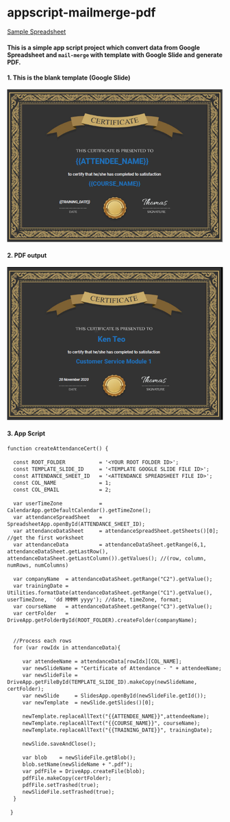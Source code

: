# appscript-mailmerge-pdf
[Sample Spreadsheet](https://docs.google.com/spreadsheets/d/1MGsFF0FLtdwyxBeQQ2fF-4wsMtMYlY3vFQMLN32PeKI/edit?usp=sharing)

#### This is a simple app script project which convert data from Google Spreadsheet and `mail-merge` with template with Google Slide and generate PDF.

#### 1. This is the blank template (Google Slide)  
![Template](https://github.com/hawkng/appscript-mailmerge-pdf/blob/main/cert-template1.png)

#### 2. PDF output  
![PDF output](https://github.com/hawkng/appscript-mailmerge-pdf/blob/main/cert-output.png)

#### 3. App Script
```
function createAttendanceCert() {

  const ROOT_FOLDER           = '<YOUR ROOT FOLDER ID>';
  const TEMPLATE_SLIDE_ID     = '<TEMPLATE GOOGLE SLIDE FILE ID>';
  const ATTENDANCE_SHEET_ID   = '<ATTENDANCE SPREADSHEET FILE ID>'; 
  const COL_NAME              = 1;
  const COL_EMAIL             = 2;
    
  var userTimeZone            = CalendarApp.getDefaultCalendar().getTimeZone();  
  var attendanceSpreadSheet   = SpreadsheetApp.openById(ATTENDANCE_SHEET_ID);
  var attendanceDataSheet     = attendanceSpreadSheet.getSheets()[0]; //get the first worksheet
  var attendanceData          = attendanceDataSheet.getRange(6,1, attendanceDataSheet.getLastRow(), attendanceDataSheet.getLastColumn()).getValues(); //(row, column, numRows, numColumns) 
  
  var companyName  = attendanceDataSheet.getRange("C2").getValue();
  var trainingDate = Utilities.formatDate(attendanceDataSheet.getRange("C1").getValue(), userTimeZone,  'dd MMMM yyyy'); //date, timeZone, format;  
  var courseName   = attendanceDataSheet.getRange("C3").getValue();  
  var certFolder   = DriveApp.getFolderById(ROOT_FOLDER).createFolder(companyName);
  
  
  //Process each rows
  for (var rowIdx in attendanceData){
     
     var attendeeName = attendanceData[rowIdx][COL_NAME];     
     var newSlideName = "Certificate of Attendance - " + attendeeName;
     var newSlideFile = DriveApp.getFileById(TEMPLATE_SLIDE_ID).makeCopy(newSlideName, certFolder);     
     var newSlide     = SlidesApp.openById(newSlideFile.getId()); 
     var newTemplate  = newSlide.getSlides()[0];
     
     newTemplate.replaceAllText("{{ATTENDEE_NAME}}",attendeeName);    
     newTemplate.replaceAllText("{{COURSE_NAME}}", courseName);
     newTemplate.replaceAllText("{{TRAINING_DATE}}", trainingDate);
     
     newSlide.saveAndClose();
     
     var blob    = newSlideFile.getBlob();
     blob.setName(newSlideName + ".pdf");       
     var pdfFile = DriveApp.createFile(blob);
     pdfFile.makeCopy(certFolder);
     pdfFile.setTrashed(true);
     newSlideFile.setTrashed(true);     
  }
  
 } 
 ```

